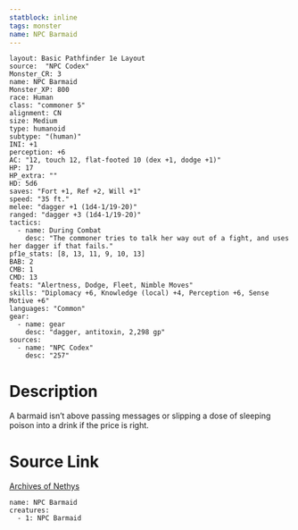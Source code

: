 ```yaml
---
statblock: inline
tags: monster
name: NPC Barmaid
---
```

```statblock
layout: Basic Pathfinder 1e Layout
source:  "NPC Codex"
Monster_CR: 3
name: NPC Barmaid
Monster_XP: 800
race: Human
class: "commoner 5"
alignment: CN
size: Medium
type: humanoid
subtype: "(human)"
INI: +1
perception: +6
AC: "12, touch 12, flat-footed 10 (dex +1, dodge +1)"
HP: 17
HP_extra: ""
HD: 5d6
saves: "Fort +1, Ref +2, Will +1"
speed: "35 ft."
melee: "dagger +1 (1d4-1/19-20)"
ranged: "dagger +3 (1d4-1/19-20)"
tactics:
  - name: During Combat
    desc: "The commoner tries to talk her way out of a fight, and uses her dagger if that fails."
pf1e_stats: [8, 13, 11, 9, 10, 13]
BAB: 2
CMB: 1
CMD: 13
feats: "Alertness, Dodge, Fleet, Nimble Moves"
skills: "Diplomacy +6, Knowledge (local) +4, Perception +6, Sense Motive +6"
languages: "Common"
gear:
  - name: gear
    desc: "dagger, antitoxin, 2,298 gp"
sources:
  - name: "NPC Codex"
    desc: "257"
```
# Description
A barmaid isn’t above passing messages or slipping a dose of sleeping poison into a drink if the price is right.
# Source Link
[Archives of Nethys](https://aonprd.com/NPCDisplay.aspx?ItemName=Barmaid)
```encounter-table
name: NPC Barmaid
creatures:
  - 1: NPC Barmaid
```
